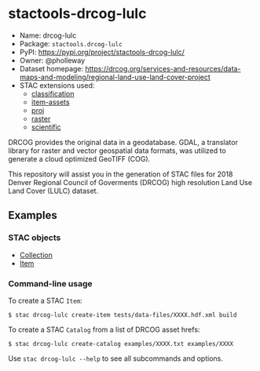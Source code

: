 # stactools-drcog-lulc

- Name: drcog-lulc
- Package: `stactools.drcog-lulc`
- PyPI: https://pypi.org/project/stactools-drcog-lulc/
- Owner: @pholleway
- Dataset homepage: https://drcog.org/services-and-resources/data-maps-and-modeling/regional-land-use-land-cover-project
- STAC extensions used:
  - [classification](https://github.com/stac-extensions/classification/)
  - [item-assets](https://github.com/stac-extensions/item-assets)
  - [proj](https://github.com/stac-extensions/projection)
  - [raster](https://github.com/stac-extensions/raster)
  - [scientific](https://github.com/stac-extensions/scientific)

DRCOG provides the original data in a geodatabase. GDAL, a translator library for raster and vector geospatial data formats, was utilized to generate a cloud optimized GeoTIFF (COG). 

This repository will assist you in the generation of STAC files for 2018 Denver Regional Council of Goverments (DRCOG) high resolution Land Use Land Cover (LULC) dataset.

## Examples

### STAC objects

- [Collection](examples/collection.json)
- [Item](examples/item/item.json)

### Command-line usage

To create a STAC `Item`:

```shell
$ stac drcog-lulc create-item tests/data-files/XXXX.hdf.xml build
```

To create a STAC `Catalog` from a list of DRCOG asset hrefs:

```shell
$ stac drcog-lulc create-catalog examples/XXXX.txt examples/XXXX
```

Use `stac drcog-lulc --help` to see all subcommands and options.
